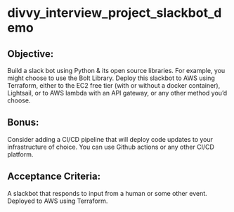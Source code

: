 # divvy_interview_project_slackbot_demo

## Objective:
Build a slack bot using Python & its open source libraries. For example, you might choose to use the Bolt Library. Deploy this slackbot to AWS using Terraform, either to the EC2 free tier (with or without a docker container), Lightsail, or to AWS lambda with an API gateway, or any other method you’d choose.

## Bonus: 
Consider adding a CI/CD pipeline that will deploy code updates to your infrastructure of choice. You can use Github actions or any other CI/CD platform.

## Acceptance Criteria:
A slackbot that responds to input from a human or some other event. Deployed to AWS using Terraform.
